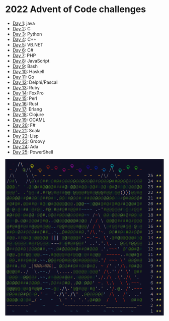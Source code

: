 # 2022 Advent of Code challenges

- [Day 1](https://adventofcode.com/2022/day/1): java
- [Day 2](https://adventofcode.com/2022/day/2): C
- [Day 3](https://adventofcode.com/2022/day/3): Python
- [Day 4](https://adventofcode.com/2022/day/4): C++
- [Day 5](https://adventofcode.com/2022/day/5): VB.NET
- [Day 6](https://adventofcode.com/2022/day/6): C#
- [Day 7](https://adventofcode.com/2022/day/7): PHP
- [Day 8](https://adventofcode.com/2022/day/8): JavaScript
- [Day 9](https://adventofcode.com/2022/day/9): Bash
- [Day 10](https://adventofcode.com/2022/day/10): Haskell
- [Day 11](https://adventofcode.com/2022/day/11): Go
- [Day 12](https://adventofcode.com/2022/day/12): Delphi/Pascal
- [Day 13](https://adventofcode.com/2022/day/13): Ruby
- [Day 14](https://adventofcode.com/2022/day/14): FoxPro
- [Day 15](https://adventofcode.com/2022/day/15): Perl
- [Day 16](https://adventofcode.com/2022/day/16): Rust
- [Day 17](https://adventofcode.com/2022/day/17): Erlang
- [Day 18](https://adventofcode.com/2022/day/18): Clojure
- [Day 19](https://adventofcode.com/2022/day/19): OCAML
- [Day 20](https://adventofcode.com/2022/day/20): F#
- [Day 21](https://adventofcode.com/2022/day/21): Scala
- [Day 22](https://adventofcode.com/2022/day/22): Lisp
- [Day 23](https://adventofcode.com/2022/day/23): Groovy
- [Day 24](https://adventofcode.com/2022/day/24): Ada
- [Day 25](https://adventofcode.com/2022/day/25): PowerShell

![](calendar.png)
